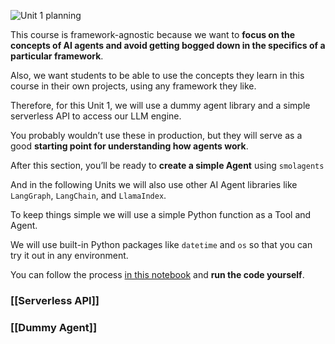 ![Unit 1 planning](https://huggingface.co/datasets/agents-course/course-images/resolve/main/en/unit1/whiteboard-unit1sub3DONE.jpg)

This course is framework-agnostic because we want to **focus on the concepts of AI agents and avoid getting bogged down in the specifics of a particular framework**.

Also, we want students to be able to use the concepts they learn in this course in their own projects, using any framework they like.

Therefore, for this Unit 1, we will use a dummy agent library and a simple serverless API to access our LLM engine.

You probably wouldn’t use these in production, but they will serve as a good **starting point for understanding how agents work**.

After this section, you’ll be ready to **create a simple Agent** using `smolagents`

And in the following Units we will also use other AI Agent libraries like `LangGraph`, `LangChain`, and `LlamaIndex`.

To keep things simple we will use a simple Python function as a Tool and Agent.

We will use built-in Python packages like `datetime` and `os` so that you can try it out in any environment.

You can follow the process [in this notebook](https://huggingface.co/agents-course/notebooks/blob/main/unit1/dummy_agent_library.ipynb) and **run the code yourself**.

### [[Serverless API]]
### [[Dummy Agent]]
